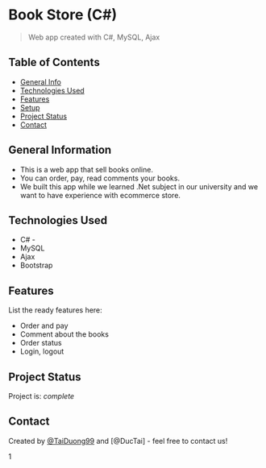 # Book Store (C#)
> Web app created with C#, MySQL, Ajax

## Table of Contents
* [General Info](#general-information)
* [Technologies Used](#technologies-used)
* [Features](#features)
* [Setup](#setup)
* [Project Status](#project-status)
* [Contact](#contact)

## General Information
- This is a web app that sell books online.
- You can order, pay, read comments your books.
- We built this app while we learned .Net subject in our university and we want to have experience with ecommerce store.

## Technologies Used
- C# -
- MySQL
- Ajax
- Bootstrap

## Features
List the ready features here:
- Order and pay
- Comment about the books
- Order status
- Login, logout

## Project Status
Project is: _complete_

## Contact
Created by [@TaiDuong99](https://www.facebook.com/tai.duong.313/) and [@DucTai] - feel free to contact us!



1

